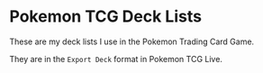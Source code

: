 # Pokemon TCG Deck Lists

These are my deck lists I use in the Pokemon Trading Card Game.

They are in the `Export Deck` format in Pokemon TCG Live. 

